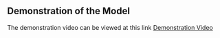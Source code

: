 ## Demonstration of the Model
The demonstration video can be viewed at this link
[Demonstration Video]()
